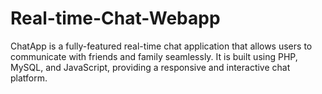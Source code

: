 # Real-time-Chat-Webapp
ChatApp is a fully-featured real-time chat application that allows users to communicate with friends and family seamlessly. It is built using PHP, MySQL, and JavaScript, providing a responsive and interactive chat platform.
